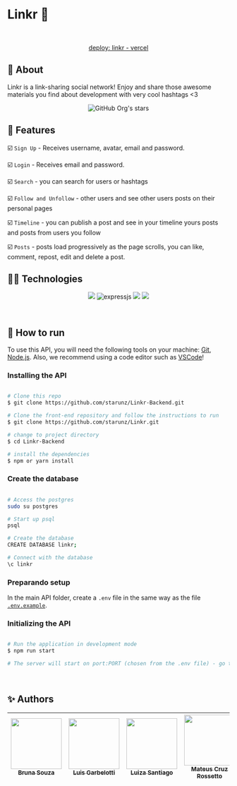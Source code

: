 <h1 >  Linkr  🔗  &nbsp  </h1><br>

 <p align="center"><a  href="https://linkr-drab.vercel.app/">deploy: linkr - vercel</a></p>


##  :link: About

Linkr is a link-sharing social network! Enjoy and share those awesome materials you find about development with very cool hashtags <3

<div align="center">

![GitHub Org's stars](https://img.shields.io/github/stars/lusntgo?style=social)

</div>


## :hammer: Features

:ballot_box_with_check: `Sign Up` - Receives username, avatar, email and password.

:ballot_box_with_check: `Login` - Receives email and password.

:ballot_box_with_check: `Search` - you can search for users or hashtags

:ballot_box_with_check: `Follow and Unfollow` - other users and see other users posts on their personal pages

:ballot_box_with_check: `Timeline` - you can publish a post and see in your timeline yours posts and posts from users you follow

:ballot_box_with_check: `Posts` - posts load progressively as the page scrolls, you can like, comment, repost, edit and delete a post.
## :woman_technologist: Technologies

<p align="center">
<img src="https://img.shields.io/badge/JavaScript-F7DF1E?style=for-the-badge&logo=javascript&logoColor=black" />
 <img alt="expressjs" src="https://img.shields.io/badge/Express.js-000000?style=for-the-badge&logo=express&logoColor=white"/>
<img src="https://img.shields.io/badge/Node.js-43853D?style=for-the-badge&logo=node.js&logoColor=white" />
<img src="https://img.shields.io/badge/PostgreSQL-316192?style=for-the-badge&logo=postgresql&logoColor=white" />

</p>
<br>  

## :tada: How to run

To use this API, you will need the following tools on your machine:
[Git](https://git-scm.com), [Node.js](https://nodejs.org/en/). 
Also, we recommend using a code editor such as  [VSCode](https://code.visualstudio.com/)!


### Installing the API
```bash

# Clone this repo
$ git clone https://github.com/starunz/Linkr-Backend.git

# Clone the front-end repository and follow the instructions to run
$ git clone https://github.com/starunz/Linkr.git

# change to project directory
$ cd Linkr-Backend

# install the dependencies
$ npm or yarn install 

```

### Create the database

```bash

# Access the postgres
sudo su postgres

# Start up psql 
psql

# Create the database
CREATE DATABASE linkr;

# Connect with the database
\c linkr


```


### Preparando setup
In the main API folder, create a `.env` file in the same way as the file [`.env.example`](https://github.com/starunz/Linkr-Backend/.env.example).

### Initializing the API
```bash

# Run the application in development mode
$ npm run start

# The server will start on port:PORT (chosen from the .env file) - go to <http://localhost:PORT>

```

<br/>

## :sparkles: Authors

| [<img src="https://avatars.githubusercontent.com/starunz" width=115><br><sub>Bruna Souza</sub>](https://github.com/starunz) |  [<img src="https://avatars.githubusercontent.com/luis-garbelotti" width=115><br><sub>Luis Garbelotti</sub>](https://github.com/luis-garbelotti) |  [<img src="https://avatars.githubusercontent.com/lusntgo" width=115><br><sub>Luiza Santiago</sub></sub>](https://github.com/lusntgo) |  [<img src="https://avatars.githubusercontent.com/Mateusr337" width=115><br><sub>Mateus Cruz Rossetto</sub>](https://github.com/Mateusr337) |  [<img src="https://avatars.githubusercontent.com/thalesor" width=115><br><sub>Thales de Oliveira Ruano</sub>](https://github.com/thalesor) 
| :---: | :---: | :---: | :---: | :---: |